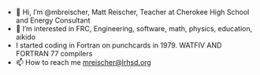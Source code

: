 - 👋 Hi, I’m @mbreischer, Matt Reischer, Teacher at Cherokee High School and Energy Consultant
- 👀 I’m interested in FRC, Engineering, software, math, physics, education, aikido
- I started coding in Fortran on punchcards in 1979. WATFIV AND FORTRAN 77 compilers
- 📫 How to reach me mreischer@lrhsd.org

<!---
mbreischer/mbreischer is a ✨ special ✨ repository because its `README.md` (this file) appears on your GitHub profile.
You can click the Preview link to take a look at your changes.
--->
